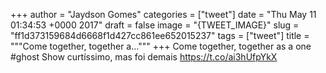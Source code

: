 
+++
author = "Jaydson Gomes"
categories = ["tweet"]
date = "Thu May 11 01:34:53 +0000 2017"
draft = false
image = "{TWEET_IMAGE}"
slug = "ff1d373159684d6668f1d427cc861ee652015237"
tags = ["tweet"]
title = """Come together, together a..."""
+++
Come together, together as a one #ghost Show curtíssimo, mas foi demais https://t.co/ai3hUfpYkX
